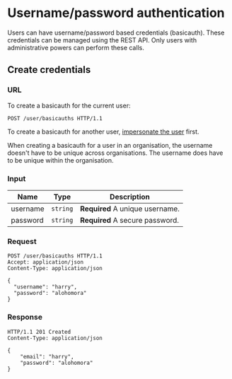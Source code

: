 # Username/password authentication

Users can have username/password based credentials (basicauth). These
credentials can be managed using the REST API. Only users with administrative
powers can perform these calls.


## Create credentials

### URL

To create a basicauth for the current user:

```http
POST /user/basicauths HTTP/1.1
```

To create a basicauth for another user, [impersonate the user](
oauth2.md#impersonation) first.

When creating a basicauth for a user in an organisation, the username doesn't
have to be unique across organisations. The username does have to be unique
within the organisation.

### Input

Name     | Type     | Description
---------|----------|------------
username | `string` | **Required** A unique username.
password | `string` | **Required** A secure password.

### Request

```http
POST /user/basicauths HTTP/1.1
Accept: application/json
Content-Type: application/json

{
  "username": "harry",
  "password": "alohomora"
}
```

### Response

```http
HTTP/1.1 201 Created
Content-Type: application/json

{
    "email": "harry",
    "password": "alohomora"
}
```
